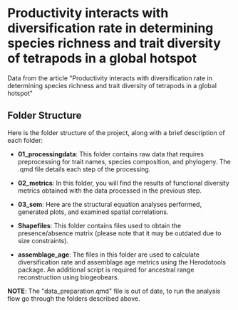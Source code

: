 # Productivity interacts with diversification rate in determining species richness and trait diversity of tetrapods in a global hotspot
Data from the article "Productivity interacts with diversification rate in determining species richness and trait diversity of tetrapods in a global hotspot"

## Folder Structure

Here is the folder structure of the project, along with a brief description of each folder:

- **01_processingdata**: This folder contains raw data that requires preprocessing for trait names, species composition, and phylogeny. The .qmd file details each step of the processing.

- **02_metrics**: In this folder, you will find the results of functional diversity metrics obtained with the data processed in the previous step.

- **03_sem**: Here are the structural equation analyses performed, generated plots, and examined spatial correlations.

- **Shapefiles**: This folder contains files used to obtain the presence/absence matrix (please note that it may be outdated due to size constraints).

- **assemblage_age**: The files in this folder are used to calculate diversification rate and assemblage age metrics using the Herodotools package. An additional script is required for ancestral range reconstruction using biogeobears.

**NOTE**: The "data_preparation.qmd" file is out of date, to run the analysis flow go through the folders described above.

